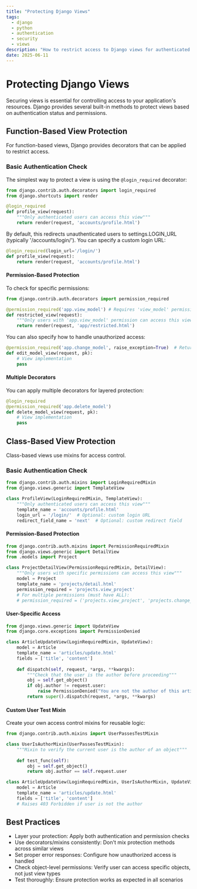```yaml
---
title: "Protecting Django Views"
tags:
  - django
  - python
  - authentication
  - security
  - views
description: "How to restrict access to Django views for authenticated users and permissions"
date: 2025-06-11
---
```


# Protecting Django Views

Securing views is essential for controlling access to your application's resources. Django provides several built-in methods to protect views based on authentication status and permissions.

## Function-Based View Protection

For function-based views, Django provides decorators that can be applied to restrict access.

### Basic Authentication Check

The simplest way to protect a view is using the `@login_required` decorator:

```python
from django.contrib.auth.decorators import login_required
from django.shortcuts import render

@login_required
def profile_view(request):
    """Only authenticated users can access this view"""
    return render(request, 'accounts/profile.html')
```

By default, this redirects unauthenticated users to settings.LOGIN_URL (typically '/accounts/login/'). You can specify a custom login URL:

```python
@login_required(login_url='/login/')
def profile_view(request):
    return render(request, 'accounts/profile.html')
```

#### Permission-Based Protection
To check for specific permissions:

```python
from django.contrib.auth.decorators import permission_required

@permission_required('app.view_model') # Requires 'view_model' permission 
def restricted_view(request):
    """Only users with 'app.view_model' permission can access this view"""
    return render(request, 'app/restricted.html')
```

You can also specify how to handle unauthorized access:

```python
@permission_required('app.change_model', raise_exception=True)  # Returns 403 Forbidden
def edit_model_view(request, pk):
    # View implementation
    pass
```

#### Multiple Decorators

You can apply multiple decorators for layered protection:

```python
@login_required
@permission_required('app.delete_model')
def delete_model_view(request, pk):
    # View implementation
    pass
```

## Class-Based View Protection

Class-based views use mixins for access control.

### Basic Authentication Check

```python
from django.contrib.auth.mixins import LoginRequiredMixin
from django.views.generic import TemplateView

class ProfileView(LoginRequiredMixin, TemplateView):
    """Only authenticated users can access this view"""
    template_name = 'accounts/profile.html'
    login_url = '/login/'  # Optional: custom login URL
    redirect_field_name = 'next'  # Optional: custom redirect field
```
#### Permission-Based Protection

```python
from django.contrib.auth.mixins import PermissionRequiredMixin
from django.views.generic import DetailView
from .models import Project

class ProjectDetailView(PermissionRequiredMixin, DetailView):
    """Only users with specific permissions can access this view"""
    model = Project
    template_name = 'projects/detail.html'
    permission_required = 'projects.view_project'
    # For multiple permissions (must have ALL):
    # permission_required = ('projects.view_project', 'projects.change_project')
```

#### User-Specific Access

```python
from django.views.generic import UpdateView
from django.core.exceptions import PermissionDenied

class ArticleUpdateView(LoginRequiredMixin, UpdateView):
    model = Article
    template_name = 'articles/update.html'
    fields = ['title', 'content']
    
    def dispatch(self, request, *args, **kwargs):
        """Check that the user is the author before proceeding"""
        obj = self.get_object()
        if obj.author != request.user:
            raise PermissionDenied("You are not the author of this article")
        return super().dispatch(request, *args, **kwargs)
```

#### Custom User Test Mixin

Create your own access control mixins for reusable logic:

```python
from django.contrib.auth.mixins import UserPassesTestMixin

class UserIsAuthorMixin(UserPassesTestMixin):
    """Mixin to verify the current user is the author of an object"""
    
    def test_func(self):
        obj = self.get_object()
        return obj.author == self.request.user

class ArticleUpdateView(LoginRequiredMixin, UserIsAuthorMixin, UpdateView):
    model = Article
    template_name = 'articles/update.html'
    fields = ['title', 'content']
    # Raises 403 Forbidden if user is not the author
```

## Best Practices
- Layer your protection: Apply both authentication and permission checks
- Use decorators/mixins consistently: Don't mix protection methods across similar views
- Set proper error responses: Configure how unauthorized access is handled
- Check object-level permissions: Verify user can access specific objects, not just view types
- Test thoroughly: Ensure protection works as expected in all scenarios